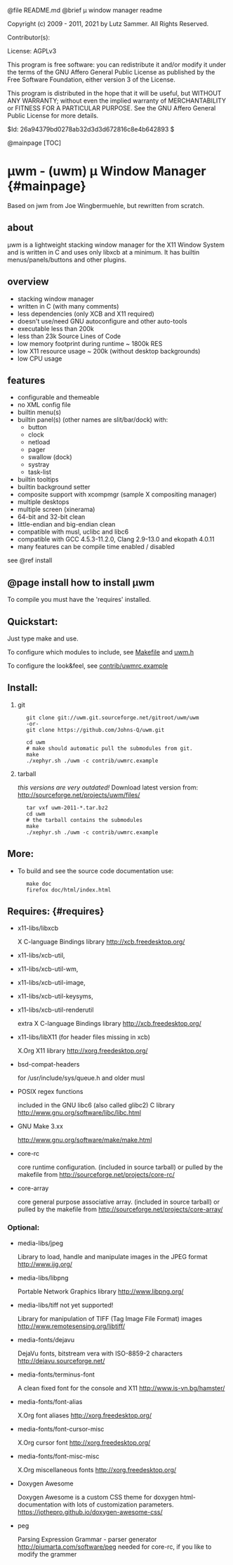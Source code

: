 @file README.md		@brief µ window manager readme

Copyright (c) 2009 - 2011, 2021 by Lutz Sammer.  All Rights Reserved.

Contributor(s):

License: AGPLv3

This program is free software: you can redistribute it and/or modify
it under the terms of the GNU Affero General Public License as
published by the Free Software Foundation, either version 3 of the
License.

This program is distributed in the hope that it will be useful,
but WITHOUT ANY WARRANTY; without even the implied warranty of
MERCHANTABILITY or FITNESS FOR A PARTICULAR PURPOSE.  See the
GNU Affero General Public License for more details.

$Id: 26a94379bd0278ab32d3d3d672816c8e4b642893 $

@mainpage
									[TOC]

µwm - (uwm) µ Window Manager					{#mainpage}
============================
   Based on jwm from Joe Wingbermuehle, but rewritten from scratch.

about
-----
   µwm is a lightweight stacking window manager for the X11 Window System
   and is written in C and uses only libxcb at a minimum.  It has builtin
   menus/panels/buttons and other plugins.

overview
--------
   - stacking window manager
   - written in C (with many comments)
   - less dependencies (only XCB and X11 required)
   - doesn't use/need GNU autoconfigure and other auto-tools
   - executable less than 200k
   - less than 23k Source Lines of Code
   - low memory footprint during runtime ~ 1800k RES
   - low X11 resource usage ~ 200k (without desktop backgrounds)
   - low CPU usage

features
--------
   - configurable and themeable
   - no XML config file
   - builtin menu(s)
   - builtin panel(s) (other names are slit/bar/dock) with:
      - button
      - clock
      - netload
      - pager
      - swallow (dock)
      - systray
      - task-list
   - builtin tooltips
   - builtin background setter
   - composite support with xcompmgr (sample X compositing manager)
   - multiple desktops
   - multiple screen (xinerama)
   - 64-bit and 32-bit clean
   - little-endian and big-endian clean
   - compatible with musl, uclibc and libc6
   - compatible with GCC 4.5.3-11.2.0, Clang 2.9-13.0 and ekopath 4.0.11
   - many features can be compile time enabled / disabled

see @ref install

@page install
how to install µwm
------------------
   To compile you must have the 'requires' installed.

Quickstart:
-----------
   Just type make and use.

   To configure which modules to include, see [Makefile](Makefile)
   and [uwm.h](uwm.h)

   To configure the look&feel, see
   [contrib/uwmrc.example](contrib/uwmrc.example)

Install:
--------
   1. git
```
      git clone git://uwm.git.sourceforge.net/gitroot/uwm/uwm
      -or-
      git clone https://github.com/Johns-Q/uwm.git

      cd uwm
      # make should automatic pull the submodules from git.
      make
      ./xephyr.sh ./uwm -c contrib/uwmrc.example
```
   2. tarball

      *this versions are very outdated!*
      Download latest version from:
	 http://sourceforge.net/projects/uwm/files/
```
      tar vxf uwm-2011-*.tar.bz2
      cd uwm
      # the tarball contains the submodules
      make
      ./xephyr.sh ./uwm -c contrib/uwmrc.example
```
More:
-----
   - To build and see the source code documentation use:
```
      make doc
      firefox doc/html/index.html
```


Requires: {#requires}
---------
   - x11-libs/libxcb

      X C-language Bindings library
      http://xcb.freedesktop.org/
   - x11-libs/xcb-util,
   - x11-libs/xcb-util-wm,
   - x11-libs/xcb-util-image,
   - x11-libs/xcb-util-keysyms,
   - x11-libs/xcb-util-renderutil

      extra X C-language Bindings library
      http://xcb.freedesktop.org/

   - x11-libs/libX11 (for header files missing in xcb)

      X.Org X11 library
      http://xorg.freedesktop.org/
 
   - bsd-compat-headers

      for /usr/include/sys/queue.h and older musl

   - POSIX regex functions

      included in the GNU libc6 (also called glibc2) C library
      http://www.gnu.org/software/libc/libc.html

   - GNU Make 3.xx

      http://www.gnu.org/software/make/make.html

   - core-rc

      core runtime configuration.
      (included in source tarball) or pulled by the makefile from
      http://sourceforge.net/projects/core-rc/

   - core-array

      core general purpose associative array.
      (included in source tarball) or pulled by the makefile from
      http://sourceforge.net/projects/core-array/

### Optional:
   - media-libs/jpeg

      Library to load, handle and manipulate images in the JPEG
      format
      http://www.ijg.org/

   - media-libs/libpng

      Portable Network Graphics library
      http://www.libpng.org/

   - media-libs/tiff
      not yet supported!

      Library for manipulation of TIFF (Tag Image File Format) images
      http://www.remotesensing.org/libtiff/

   - media-fonts/dejavu

      DejaVu fonts, bitstream vera with ISO-8859-2 characters
      http://dejavu.sourceforge.net/

   - media-fonts/terminus-font

      A clean fixed font for the console and X11
      http://www.is-vn.bg/hamster/

   - media-fonts/font-alias

      X.Org font aliases
      http://xorg.freedesktop.org/

   - media-fonts/font-cursor-misc

      X.Org cursor font
      http://xorg.freedesktop.org/

   - media-fonts/font-misc-misc

      X.Org miscellaneous fonts
      http://xorg.freedesktop.org/

   - Doxygen Awesome

      Doxygen Awesome is a custom CSS theme for doxygen html-documentation
      with lots of customization parameters.
      https://jothepro.github.io/doxygen-awesome-css/

   - peg

      Parsing Expression Grammar - parser generator
      http://piumarta.com/software/peg
      needed for core-rc, if you like to modify the grammer

